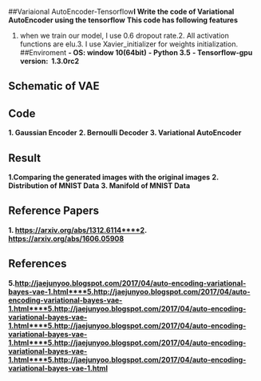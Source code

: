 ##Variaional AutoEncoder-Tensorflow**I Write the code of Variational AutoEncoder using the tensorflow**
**This code has following features**
1. when we train our model, I use 0.6 dropout rate.2. All activation functions are elu.3. I use Xavier_initializer for weights initialization.
##Enviroment
**- OS: window 10(64bit)**
**- Python 3.5**
**- Tensorflow-gpu version:  1.3.0rc2**
## Schematic of VAE
## Code
**1. Gaussian Encoder**
**2. Bernoulli Decoder**
**3. Variational AutoEncoder**
## Result
**1.Comparing the generated images with the original images**
**2. Distribution of MNIST Data**
**3. Manifold of MNIST Data**
## Reference Papers
**1. https://arxiv.org/abs/1312.6114****2. https://arxiv.org/abs/1606.05908**
## References
**5.http://jaejunyoo.blogspot.com/2017/04/auto-encoding-variational-bayes-vae-1.html****5.http://jaejunyoo.blogspot.com/2017/04/auto-encoding-variational-bayes-vae-1.html****5.http://jaejunyoo.blogspot.com/2017/04/auto-encoding-variational-bayes-vae-1.html****5.http://jaejunyoo.blogspot.com/2017/04/auto-encoding-variational-bayes-vae-1.html****5.http://jaejunyoo.blogspot.com/2017/04/auto-encoding-variational-bayes-vae-1.html****5.http://jaejunyoo.blogspot.com/2017/04/auto-encoding-variational-bayes-vae-1.html**
